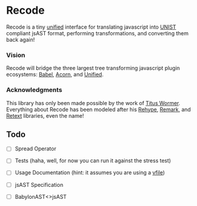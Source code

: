 # Recode

Recode is a tiny [unified][unified] interface for translating javascript into [UNIST][unist] compliant jsAST format, performing transformations, and converting them back again! 

### Vision
Recode will bridge the three largest tree transforming javascript plugin ecosystems: [Babel][babel], [Acorn][acorn], and [Unified][unified].

### Acknowledgments
This library has only been made possible by the work of [Titus Wormer][wooorm]. Everything about Recode has been modeled after his [Rehype][rehype], [Remark][remark], and [Retext][retext] libraries, even the name!

## Todo
- [ ] Spread Operator
- [ ] Tests (haha, well, for now you can run it against the stress test)
- [ ] Usage Documentation (hint: it assumes you are using a [vfile][vfile])
- [ ] jsAST Specification
- [ ] BabylonAST<>jsAST 


[wooorm]: http://wooorm.com

[rehype]: https://github.com/wooorm/rehype

[unified]: https://github.com/wooorm/unified

[remark]: https://github.com/wooorm/remark

[retext]: https://github.com/wooorm/retext

[unist]: https://github.com/wooorm/unist

[unist-utilities]: https://github.com/wooorm/unist#list-of-utilities

[vfile]: https://github.com/wooorm/vfile

[writable-stream]: https://nodejs.org/api/stream.html#stream_class_stream_writable_1

[babel]: https://babeljs.io/

[acorn]: https://github.com/ternjs/acorn
